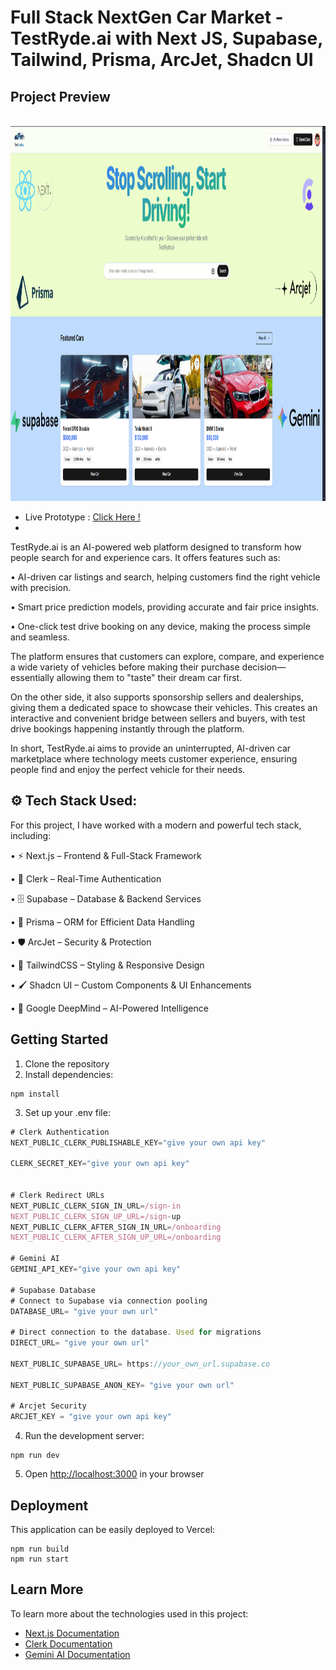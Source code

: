 # Full Stack NextGen Car Market - TestRyde.ai with Next JS, Supabase, Tailwind, Prisma, ArcJet, Shadcn UI 

## Project Preview
&nbsp;
<a><img src="cover.png" height="600" width="600" /></a>
- Live Prototype : [Click Here !](https://test-ryde-ai.vercel.app)
- 
TestRyde.ai is an AI-powered web platform designed to transform how people search for and experience cars. It offers features such as:

• AI-driven car listings and search, helping customers find the right vehicle with precision.

• Smart price prediction models, providing accurate and fair price insights.

• One-click test drive booking on any device, making the process simple and seamless.

The platform ensures that customers can explore, compare, and experience a wide variety of vehicles before making their purchase decision—essentially allowing them to "taste" their dream car first.

On the other side, it also supports sponsorship sellers and dealerships, giving them a dedicated space to showcase their vehicles. This creates an interactive and convenient bridge between sellers and buyers, with test drive bookings happening instantly through the platform.

In short, TestRyde.ai aims to provide an uninterrupted, AI-driven car marketplace where technology meets customer experience, ensuring people find and enjoy the perfect vehicle for their needs.

## ⚙️ Tech Stack Used:
For this project, I have worked with a modern and powerful tech stack, including:

• ⚡ Next.js – Frontend & Full-Stack Framework

• 🔑 Clerk – Real-Time Authentication

• 🗄️ Supabase – Database & Backend Services

• 🔗 Prisma – ORM for Efficient Data Handling

• 🛡️ ArcJet – Security & Protection

• 🎨 TailwindCSS – Styling & Responsive Design

• 🖌️ Shadcn UI – Custom Components & UI Enhancements

• 🤖 Google DeepMind – AI-Powered Intelligence


## Getting Started

1. Clone the repository
2. Install dependencies:

```shell
npm install 
```

3. Set up your .env file:
```js
# Clerk Authentication
NEXT_PUBLIC_CLERK_PUBLISHABLE_KEY="give your own api key"

CLERK_SECRET_KEY="give your own api key"


# Clerk Redirect URLs
NEXT_PUBLIC_CLERK_SIGN_IN_URL=/sign-in
NEXT_PUBLIC_CLERK_SIGN_UP_URL=/sign-up
NEXT_PUBLIC_CLERK_AFTER_SIGN_IN_URL=/onboarding
NEXT_PUBLIC_CLERK_AFTER_SIGN_UP_URL=/onboarding

# Gemini AI 
GEMINI_API_KEY="give your own api key"

# Supabase Database
# Connect to Supabase via connection pooling
DATABASE_URL= "give your own url"

# Direct connection to the database. Used for migrations
DIRECT_URL= "give your own url"

NEXT_PUBLIC_SUPABASE_URL= https://your_own_url.supabase.co

NEXT_PUBLIC_SUPABASE_ANON_KEY= "give your own url"

# Arcjet Security
ARCJET_KEY = "give your own api key"
```



4. Run the development server:

```shell
npm run dev
```

5. Open [http://localhost:3000](http://localhost:3000) in your browser

## Deployment

This application can be easily deployed to Vercel:

```shell
npm run build
npm run start
```


## Learn More

To learn more about the technologies used in this project:

- [Next.js Documentation](https://nextjs.org/docs)
- [Clerk Documentation](https://clerk.com/docs)
- [Gemini AI Documentation](https://ai.google.dev/gemini-api)
